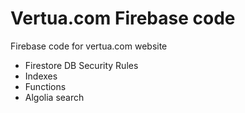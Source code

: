 # Vertua.com Firebase code

Firebase code for vertua.com website

- Firestore DB Security Rules
- Indexes
- Functions
- Algolia search

